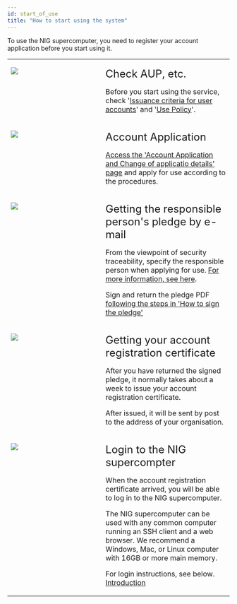 ```yaml
---
id: start_of_use
title: "How to start using the system"
---
```


To use the NIG supercomputer, you need to register your account application before you start using it.

<table>
<tr>
<td width="400" valign="top">

![](/img/start_the_service/start_1_EN.png)

</td>
<td width="400" valign="top">

<font size="5">Check AUP, etc.</font><br/>

Before you start using the service, check '[<u>Issuance criteria for user accounts</u>](/application)' and '[<u>Use Policy</u>](/application/use_policy)'.

</td>
</tr>

<tr>
<td width="400" valign="top">

![](/img/start_the_service/start_3_EN.png)

</td>
<td>

<font size="5">Account Application</font><br/>

[<u>Access the 'Account Application and Change of applicatio details' page</u>](/application/registration) and apply for use according to the procedures.

</td>
</tr>

<tr>
<td width="400" valign="top">

![](/img/signing_PDF/pdf_2_EN.png)

</td>
<td width="400" valign="top">

<font size="5">Getting the responsible person's pledge by e-mail</font><br/>

From the viewpoint of security traceability, specify the responsible person when applying for use. [<u>For more information, see here</u>](/application/#the-responsible-person).<br/>

Sign and return the pledge PDF [<u>following the steps in 'How to sign the pledge'</u>](/application/signing_PDF)

</td>
</tr>


<tr>
<td width="400" valign="top">

![](/img/start_the_service/start_5.png)

</td>
<td width="400" valign="top">

<font size="5">Getting your account registration certificate</font><br/>

After you have returned the signed pledge, it normally takes about a week to issue your account registration certificate.<br/>

After issued, it will be sent by post to the address of your organisation.


</td>
</tr>


<tr>
<td width="400" valign="top">

![](/img/start_the_service/start_6.png)

</td>
<td width="400" valign="top">

<font size="5">Login to the NIG supercompter</font><br/>

When the account registration certificate arrived, you will be able to log in to the NIG supercomputer.

The NIG supercomputer can be used with any common computer running an SSH client and a web browser. We recommend a Windows, Mac, or Linux computer with 16GB or more main memory.

For login instructions, see below.<br/>
[<u>Introduction</u>](/guides/introduction/)


</td>
</tr>

</table>
